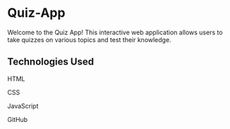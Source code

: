 # Quiz-App

Welcome to the Quiz App! This interactive web application allows users to take quizzes on various topics and test their knowledge.

## Technologies Used
HTML

CSS

JavaScript 

GitHub


